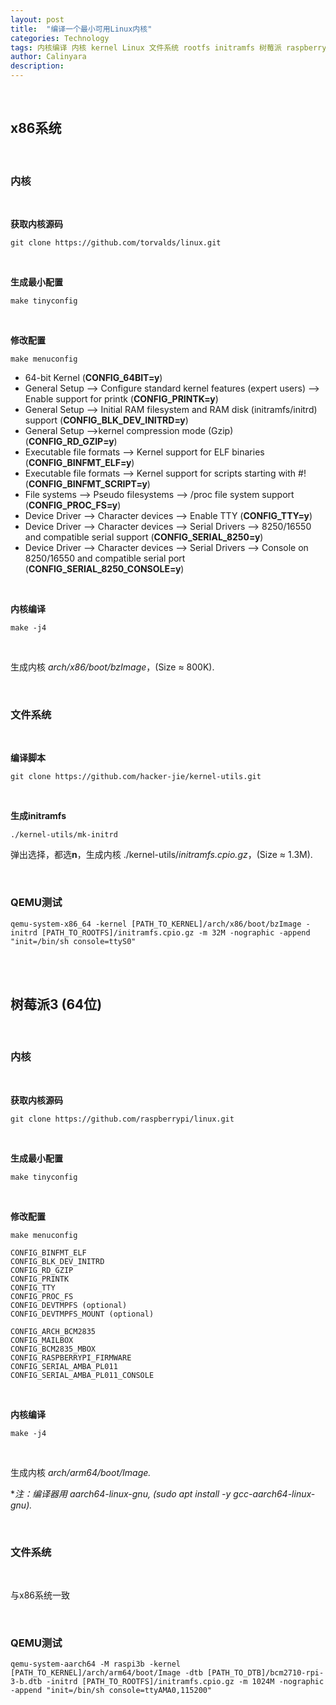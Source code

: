 ```yaml
---
layout: post
title:  "编译一个最小可用Linux内核"
categories: Technology
tags: 内核编译 内核 kernel Linux 文件系统 rootfs initramfs 树莓派 raspberry pi
author: Calinyara
description:
---
```


<br>

## **x86系统**

<br>

### **内核**

<br>

**获取内核源码**

```shell
git clone https://github.com/torvalds/linux.git
```

<br>

**生成最小配置**

```shell
make tinyconfig
```

<br>

**修改配置**

```
make menuconfig
```

- 64-bit Kernel (**CONFIG_64BIT=y**)
- General Setup --> Configure standard kernel features (expert users) --> Enable support for printk (**CONFIG_PRINTK=y**)
- General Setup --> Initial RAM filesystem and RAM disk (initramfs/initrd) support (**CONFIG_BLK_DEV_INITRD=y**)
- General Setup -->kernel compression mode (Gzip) (**CONFIG_RD_GZIP=y**)
- Executable file formats --> Kernel support for ELF binaries (**CONFIG_BINFMT_ELF=y**)
- Executable file formats --> Kernel support for scripts starting with #! (**CONFIG_BINFMT_SCRIPT=y**)
- File systems --> Pseudo filesystems --> /proc file system support (**CONFIG_PROC_FS=y**)
- Device Driver --> Character devices --> Enable TTY (**CONFIG_TTY=y**)
- Device Driver --> Character devices --> Serial Drivers  --> 8250/16550 and compatible serial support (**CONFIG_SERIAL_8250=y**)
- Device Driver --> Character devices --> Serial Drivers  --> Console on 8250/16550 and compatible serial port (**CONFIG_SERIAL_8250_CONSOLE=y**)

<br>

**内核编译**

```shell
make -j4
```

<br>

生成内核 *arch/x86/boot/bzImage*，(Size ≈ 800K).

<br>

### **文件系统**

<br>

**编译脚本**

```shell
git clone https://github.com/hacker-jie/kernel-utils.git
```

<br>

**生成initramfs**

```shell
./kernel-utils/mk-initrd
```

弹出选择，都选**n**，生成内核 ./kernel-utils/*initramfs.cpio.gz*，(Size ≈ 1.3M).

<br>

### **QEMU测试**

```shell
qemu-system-x86_64 -kernel [PATH_TO_KERNEL]/arch/x86/boot/bzImage -initrd [PATH_TO_ROOTFS]/initramfs.cpio.gz -m 32M -nographic -append "init=/bin/sh console=ttyS0"
```

<br>

<br>

## **树莓派3 (64位)**

<br>

### **内核**

<br>

**获取内核源码**

```shell
git clone https://github.com/raspberrypi/linux.git
```

<br>

**生成最小配置**

```shell
make tinyconfig
```

<br>

**修改配置**

```
make menuconfig
```

```shell
CONFIG_BINFMT_ELF
CONFIG_BLK_DEV_INITRD
CONFIG_RD_GZIP
CONFIG_PRINTK
CONFIG_TTY
CONFIG_PROC_FS
CONFIG_DEVTMPFS (optional)
CONFIG_DEVTMPFS_MOUNT (optional)

CONFIG_ARCH_BCM2835
CONFIG_MAILBOX
CONFIG_BCM2835_MBOX
CONFIG_RASPBERRYPI_FIRMWARE
CONFIG_SERIAL_AMBA_PL011
CONFIG_SERIAL_AMBA_PL011_CONSOLE
```

<br>

**内核编译**

```shell
make -j4
```

<br>

生成内核 *arch/arm64/boot/Image.*



**注：编译器用 aarch64-linux-gnu, (sudo apt install -y gcc-aarch64-linux-gnu).*

<br>

### **文件系统**

<br>

与x86系统一致

<br>

### **QEMU测试**

```shell
qemu-system-aarch64 -M raspi3b -kernel [PATH_TO_KERNEL]/arch/arm64/boot/Image -dtb [PATH_TO_DTB]/bcm2710-rpi-3-b.dtb -initrd [PATH_TO_ROOTFS]/initramfs.cpio.gz -m 1024M -nographic -append "init=/bin/sh console=ttyAMA0,115200"
```

<br>

<!-- Global site tag (gtag.js) - Google Analytics -->

<script async src="https://www.googletagmanager.com/gtag/js?id=UA-66555622-4"></script>
<script>
  window.dataLayer = window.dataLayer || [];
  function gtag(){dataLayer.push(arguments);}
  gtag('js', new Date());
  gtag('config', 'UA-66555622-4');
</script>